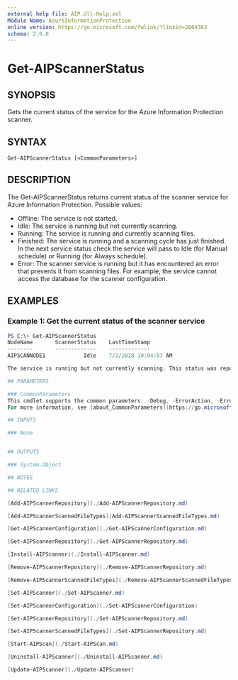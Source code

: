 ```yaml
---
external help file: AIP.dll-Help.xml
Module Name: AzureInformationProtection
online version: https://go.microsoft.com/fwlink/?linkid=2004363
schema: 2.0.0
---
```


# Get-AIPScannerStatus

## SYNOPSIS
Gets the current status of the service for the Azure Information Protection scanner.

## SYNTAX

```
Get-AIPScannerStatus [<CommonParameters>]
```

## DESCRIPTION
The Get-AIPScannerStatus returns current status of the scanner service for Azure Information Protection. Possible values:
- Offline: The service is not started.
- Idle: The service is running but not currently scanning. 
- Running: The service is running and currently scanning files.
- Finished: The service is running and a scanning cycle has just finished. In the next service status check the service will pass to Idle (for Manual schedule) or Running (for Always schedule).
- Error: The scanner service is running but it has encountered an error that prevents it from scanning files. For example, the service cannot access the database for the scanner configuration.


## EXAMPLES

### Example 1: Get the current status of the scanner service
```powershell
PS C:\> Get-AIPScannerStatus
NodeName       ScannerStatus 	LastTimeStamp
--------       ------------- 	-------------
AIPSCANNODE1            Idle 	7/2/2018 10:04:07 AM

The service is running but not currently scanning. This status was reported 7/2/2018 at 10:04:07 AM.

## PARAMETERS

### CommonParameters
This cmdlet supports the common parameters: -Debug, -ErrorAction, -ErrorVariable, -InformationAction, -InformationVariable, -OutVariable, -OutBuffer, -PipelineVariable, -Verbose, -WarningAction, and -WarningVariable.
For more information, see [about_CommonParameters](https://go.microsoft.com/fwlink/?LinkID=113216).

## INPUTS

### None


## OUTPUTS

### System.Object

## NOTES

## RELATED LINKS

[Add-AIPScannerRepository](./Add-AIPScannerRepository.md)

[Add-AIPScannerScannedFileTypes](Add-AIPScannerScannedFileTypes.md)

[Get-AIPScannerConfiguration](./Get-AIPScannerConfiguration.md)

[Get-AIPScannerRepository](./Get-AIPScannerRepository.md)

[Install-AIPScanner](./Install-AIPScanner.md)

[Remove-AIPScannerRepository](./Remove-AIPScannerRepository.md)

[Remove-AIPScannerScannedFileTypes](./Remove-AIPScannerScannedFileTypes )

[Set-AIPScanner](./Set-AIPScanner.md)

[Set-AIPScannerConfiguration](./Set-AIPScannerConfiguration)

[Set-AIPScannerRepository](./Set-AIPScannerRepository.md)

[Set-AIPScannerScannedFileTypes](./Set-AIPScannerRepository.md)

[Start-AIPScan](./Start-AIPScan.md)

[Uninstall-AIPScanner](./Uninstall-AIPScanner.md)

[Update-AIPScanner](./Update-AIPScanner)